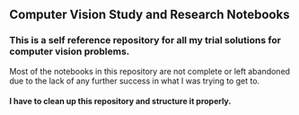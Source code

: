 ## Computer Vision Study and Research Notebooks

### This is a self reference repository for all my trial solutions for computer vision problems.

Most of the notebooks in this repository are not complete or left abandoned due to the lack of 
any further success in what I was trying to get to. 

#### I have to clean up this repository and structure it properly.
